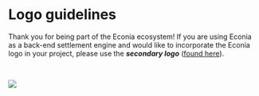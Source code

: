 # Logo guidelines

Thank you for being part of the Econia ecosystem!
If you are using Econia as a back-end settlement engine and would like to incorporate the Econia logo in your project, please use the **_secondary logo_** ([found here](https://www.notion.so/econia-labs/Media-Kit-7141154148d5424b97dc6aeb3b8804de)).

<br />

<div style={{width: '237px', height: '234px'}}>

![](/img/powered-by-guidelines.png)

</div>
